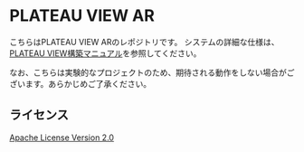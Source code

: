 # PLATEAU VIEW AR

こちらはPLATEAU VIEW ARのレポジトリです。
システムの詳細な仕様は、[PLATEAU VIEW構築マニュアル](https://www.mlit.go.jp/plateau/file/libraries/doc/plateau_doc_0009_ver04.pdf)を参照してください。

なお、こちらは実験的なプロジェクトのため、期待される動作をしない場合がございます。あらかじめご了承ください。

## ライセンス

[Apache License Version 2.0](LICENSE)